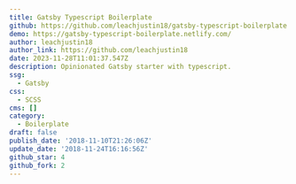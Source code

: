 ```yaml
---
title: Gatsby Typescript Boilerplate
github: https://github.com/leachjustin18/gatsby-typescript-boilerplate
demo: https://gatsby-typescript-boilerplate.netlify.com/
author: leachjustin18
author_link: https://github.com/leachjustin18
date: 2023-11-28T11:01:37.547Z
description: Opinionated Gatsby starter with typescript.
ssg:
  - Gatsby
css:
  - SCSS
cms: []
category:
  - Boilerplate
draft: false
publish_date: '2018-11-10T21:26:06Z'
update_date: '2018-11-24T16:16:56Z'
github_star: 4
github_fork: 2
---
```

